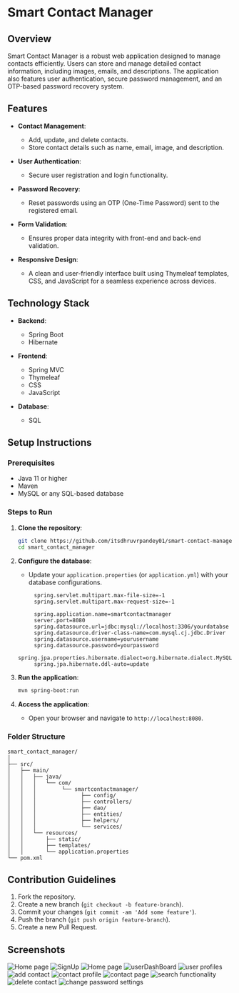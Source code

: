 # Smart Contact Manager

## Overview
Smart Contact Manager is a robust web application designed to manage contacts efficiently. Users can store and manage detailed contact information, including images, emails, and descriptions. The application also features user authentication, secure password management, and an OTP-based password recovery system.

## Features

- **Contact Management**: 
  - Add, update, and delete contacts.
  - Store contact details such as name, email, image, and description.

- **User Authentication**: 
  - Secure user registration and login functionality.

- **Password Recovery**: 
  - Reset passwords using an OTP (One-Time Password) sent to the registered email.

- **Form Validation**: 
  - Ensures proper data integrity with front-end and back-end validation.

- **Responsive Design**: 
  - A clean and user-friendly interface built using Thymeleaf templates, CSS, and JavaScript for a seamless experience across devices.

## Technology Stack

- **Backend**: 
  - Spring Boot
  - Hibernate

- **Frontend**: 
  - Spring MVC
  - Thymeleaf
  - CSS
  - JavaScript

- **Database**: 
  - SQL 

## Setup Instructions

### Prerequisites
- Java 11 or higher
- Maven
- MySQL or any SQL-based database

### Steps to Run

1. **Clone the repository**:
   ```bash
   git clone https://github.com/itsdhruvrpandey01/smart-contact-manager.git
   cd smart_contact_manager
   ```

2. **Configure the database**:
   - Update your `application.properties` (or `application.yml`) with your database configurations.
   ```properties
        spring.servlet.multipart.max-file-size=-1
        spring.servlet.multipart.max-request-size=-1
        
        spring.application.name=smartcontactmanager
        server.port=8080
        spring.datasource.url=jdbc:mysql://localhost:3306/yourdatabse
        spring.datasource.driver-class-name=com.mysql.cj.jdbc.Driver
        spring.datasource.username=yourusername
        spring.datasource.password=yourpassword
        spring.jpa.properties.hibernate.dialect=org.hibernate.dialect.MySQL8Dialect
        spring.jpa.hibernate.ddl-auto=update
   ```

3. **Run the application**:
   ```bash
   mvn spring-boot:run
   ```

4. **Access the application**:
   - Open your browser and navigate to `http://localhost:8080`.

### Folder Structure

```
smart_contact_manager/
│
├── src/
│   ├── main/
│   │   ├── java/
│   │   │   └── com/
│   │   │        └── smartcontactmanager/
│   │   │              ├── config/
│   │   │              ├── controllers/
│   │   │              ├── dao/
│   │   │              ├── entities/
│   │   │              ├── helpers/
│   │   │              └── services/
│   │   └── resources/
│   │       ├── static/
│   │       ├── templates/
│   │       └── application.properties
└── pom.xml
```

## Contribution Guidelines

1. Fork the repository.
2. Create a new branch (`git checkout -b feature-branch`).
3. Commit your changes (`git commit -am 'Add some feature'`).
4. Push the branch (`git push origin feature-branch`).
5. Create a new Pull Request.

## Screenshots
![Home page](https://github.com/user-attachments/assets/5444b4c5-7af7-43bd-abbb-7fb595b98da7)
![SignUp](https://github.com/user-attachments/assets/cf2e8e57-c722-472c-8ca3-3318126f012d)
![Home page](https://github.com/user-attachments/assets/76101a70-ec96-4872-b279-a83e6fcef517)
![userDashBoard ](https://github.com/user-attachments/assets/adde9a52-6464-45fe-be1d-4963b4fc9339)
![user profiles](https://github.com/user-attachments/assets/11b96e82-71f9-4310-b10b-a869520474bc)
![add contact](https://github.com/user-attachments/assets/609056a2-c15f-47f0-8e26-a954da95f9ad)
![contact profile](https://github.com/user-attachments/assets/13bfa210-725e-428d-af38-49f705d9ba96)
![contact page](https://github.com/user-attachments/assets/a4df7968-6703-4ec9-b843-f1bf33fa5214)
![search functionality](https://github.com/user-attachments/assets/fbf1c7ee-0c74-44ac-ae53-fadf3493fb97)
![delete contact](https://github.com/user-attachments/assets/f2454474-6527-4d29-84d8-b1fadf689210)
![change password settings](https://github.com/user-attachments/assets/9f5c8c52-f402-4a99-8757-96ba9a51e494)

